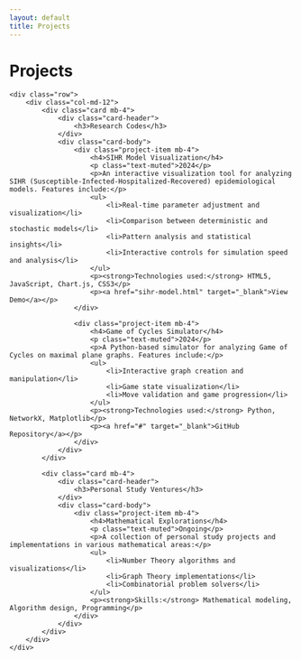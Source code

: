 ```yaml
---
layout: default
title: Projects
---
```


<div class="container mt-5">
    <h1 class="mb-5">Projects</h1>

    <div class="row">
        <div class="col-md-12">
            <div class="card mb-4">
                <div class="card-header">
                    <h3>Research Codes</h3>
                </div>
                <div class="card-body">
                    <div class="project-item mb-4">
                        <h4>SIHR Model Visualization</h4>
                        <p class="text-muted">2024</p>
                        <p>An interactive visualization tool for analyzing SIHR (Susceptible-Infected-Hospitalized-Recovered) epidemiological models. Features include:</p>
                        <ul>
                            <li>Real-time parameter adjustment and visualization</li>
                            <li>Comparison between deterministic and stochastic models</li>
                            <li>Pattern analysis and statistical insights</li>
                            <li>Interactive controls for simulation speed and analysis</li>
                        </ul>
                        <p><strong>Technologies used:</strong> HTML5, JavaScript, Chart.js, CSS3</p>
                        <p><a href="sihr-model.html" target="_blank">View Demo</a></p>
                    </div>

                    <div class="project-item mb-4">
                        <h4>Game of Cycles Simulator</h4>
                        <p class="text-muted">2024</p>
                        <p>A Python-based simulator for analyzing Game of Cycles on maximal plane graphs. Features include:</p>
                        <ul>
                            <li>Interactive graph creation and manipulation</li>
                            <li>Game state visualization</li>
                            <li>Move validation and game progression</li>
                        </ul>
                        <p><strong>Technologies used:</strong> Python, NetworkX, Matplotlib</p>
                        <p><a href="#" target="_blank">GitHub Repository</a></p>
                    </div>
                </div>
            </div>

            <div class="card mb-4">
                <div class="card-header">
                    <h3>Personal Study Ventures</h3>
                </div>
                <div class="card-body">
                    <div class="project-item mb-4">
                        <h4>Mathematical Explorations</h4>
                        <p class="text-muted">Ongoing</p>
                        <p>A collection of personal study projects and implementations in various mathematical areas:</p>
                        <ul>
                            <li>Number Theory algorithms and visualizations</li>
                            <li>Graph Theory implementations</li>
                            <li>Combinatorial problem solvers</li>
                        </ul>
                        <p><strong>Skills:</strong> Mathematical modeling, Algorithm design, Programming</p>
                    </div>
                </div>
            </div>
        </div>
    </div>
</div> 